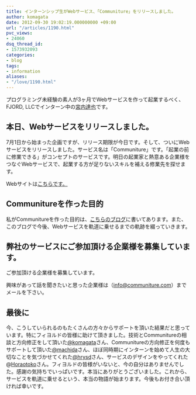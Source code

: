 ```yaml
---
title: インターンシップ生がWebサービス、「Communiture」をリリースしました。
author: komagata
date: 2012-09-30 19:02:19.000000000 +09:00
url: "/articles/1190.html"
pvc_views:
- 24060
dsq_thread_id:
- 1573932093
categories:
- blog
tags:
- information
aliases:
- "/love/1190.html"
---
```

プログラミング未経験の素人が3ヶ月でWebサービスを作って起業するべく、FJORD, LLCでインターン中の<a title="宮内Twitter" href="https://twitter.com/CheerDreams" target="_blank">宮内達也</a>です。

## 本日、Webサービスをリリースしました。

7月1日から始まった企画ですが、リリース期限が今日です。そして、ついにWebサービスをリリースしました。サービス名は「Communiture」です。「起業の前に修業できる」がコンセプトのサービスです。明日の起業家と熱意ある企業様をつなぐWebサービスで、起業する方が足りないスキルを補える修業先を探せます。

Webサイトは[こちらです。][1]

## Communitureを作った目的

私がCommunitureを作った目的は、[こちらのブログ][2]に書いてあります。また、このブログで今後、Webサービスを軌道に乗せるまでの軌跡を綴っていきます。

## 弊社のサービスにご参加頂ける企業様を募集しています。

ご参加頂ける企業様を募集しています。
  
興味があって話を聞きたいと思った企業様は（info@communiture.com）までメールを下さい。

## 最後に

今、こうしていられるのもたくさんの方々からサポートを頂いた結果だと思っています。特にフィヨルドの皆様に助けて頂きました。技術とCommunitureの相談と方向修正をして頂いた[@komagata][3]さん、Communitureの方向修正を何度もサポートして頂いた[@machida][4]さん、ほぼ同時期にインターンを始めて人生の大切なことを気づかせてくれた[@hrysd][5]さん、サービスのデザインをやってくれた@[Horaotoko][6]さん。フィヨルドの皆様がいないと、今の自分はありませんでした。感謝の気持ちでいっぱいです。本当にありがとうございました。これから、サービスを軌道に乗せるという、本当の物語が始まります。今後もお付き合い頂ければ幸いです。

 [1]: http://communiture.com "Communiture "
 [2]: http://blog.communiture.com/2 "Communitureの目的"
 [3]: https://twitter.com/komagata
 [4]: https://twitter.com/machida
 [5]: https://twitter.com/hrysd
 [6]: https://twitter.com/Horaotoko